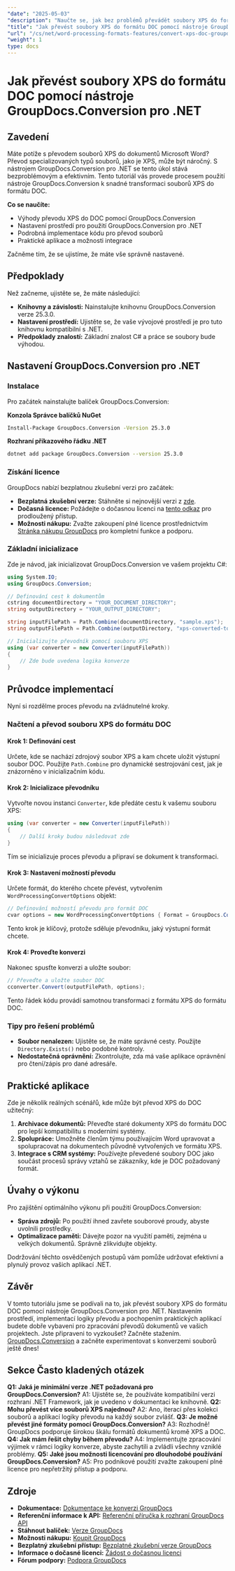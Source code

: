 ```yaml
---
"date": "2025-05-03"
"description": "Naučte se, jak bez problémů převádět soubory XPS do formátu DOC aplikace Microsoft Word pomocí výkonné knihovny GroupDocs.Conversion ve vašich aplikacích .NET."
"title": "Jak převést soubory XPS do formátu DOC pomocí nástroje GroupDocs.Conversion pro .NET"
"url": "/cs/net/word-processing-formats-features/convert-xps-doc-groupdocs-conversion-dotnet/"
"weight": 1
type: docs
---
```

# Jak převést soubory XPS do formátu DOC pomocí nástroje GroupDocs.Conversion pro .NET

## Zavedení
Máte potíže s převodem souborů XPS do dokumentů Microsoft Word? Převod specializovaných typů souborů, jako je XPS, může být náročný. S nástrojem GroupDocs.Conversion pro .NET se tento úkol stává bezproblémovým a efektivním. Tento tutoriál vás provede procesem použití nástroje GroupDocs.Conversion k snadné transformaci souborů XPS do formátu DOC.

**Co se naučíte:**
- Výhody převodu XPS do DOC pomocí GroupDocs.Conversion
- Nastavení prostředí pro použití GroupDocs.Conversion pro .NET
- Podrobná implementace kódu pro převod souborů
- Praktické aplikace a možnosti integrace

Začněme tím, že se ujistíme, že máte vše správně nastavené.

## Předpoklady
Než začneme, ujistěte se, že máte následující:

- **Knihovny a závislosti:** Nainstalujte knihovnu GroupDocs.Conversion verze 25.3.0.
- **Nastavení prostředí:** Ujistěte se, že vaše vývojové prostředí je pro tuto knihovnu kompatibilní s .NET.
- **Předpoklady znalostí:** Základní znalost C# a práce se soubory bude výhodou.

## Nastavení GroupDocs.Conversion pro .NET
### Instalace
Pro začátek nainstalujte balíček GroupDocs.Conversion:

**Konzola Správce balíčků NuGet**

```bash
Install-Package GroupDocs.Conversion -Version 25.3.0
```

**Rozhraní příkazového řádku .NET**

```bash
dotnet add package GroupDocs.Conversion --version 25.3.0
```

### Získání licence
GroupDocs nabízí bezplatnou zkušební verzi pro začátek:
- **Bezplatná zkušební verze:** Stáhněte si nejnovější verzi z [zde](https://releases.groupdocs.com/conversion/net/).
- **Dočasná licence:** Požádejte o dočasnou licenci na [tento odkaz](https://purchase.groupdocs.com/temporary-license/) pro prodloužený přístup.
- **Možnosti nákupu:** Zvažte zakoupení plné licence prostřednictvím [Stránka nákupu GroupDocs](https://purchase.groupdocs.com/buy) pro kompletní funkce a podporu.

### Základní inicializace
Zde je návod, jak inicializovat GroupDocs.Conversion ve vašem projektu C#:

```csharp
using System.IO;
using GroupDocs.Conversion;

// Definování cest k dokumentům
cstring documentDirectory = "YOUR_DOCUMENT_DIRECTORY";
string outputDirectory = "YOUR_OUTPUT_DIRECTORY";

string inputFilePath = Path.Combine(documentDirectory, "sample.xps");
string outputFilePath = Path.Combine(outputDirectory, "xps-converted-to.doc");

// Inicializujte převodník pomocí souboru XPS
using (var converter = new Converter(inputFilePath))
{
    // Zde bude uvedena logika konverze
}
```

## Průvodce implementací
Nyní si rozdělme proces převodu na zvládnutelné kroky.
### Načtení a převod souboru XPS do formátu DOC
#### Krok 1: Definování cest
Určete, kde se nachází zdrojový soubor XPS a kam chcete uložit výstupní soubor DOC. Použijte `Path.Combine` pro dynamické sestrojování cest, jak je znázorněno v inicializačním kódu.
#### Krok 2: Inicializace převodníku
Vytvořte novou instanci `Converter`, kde předáte cestu k vašemu souboru XPS:

```csharp
using (var converter = new Converter(inputFilePath))
{
    // Další kroky budou následovat zde
}
```

Tím se inicializuje proces převodu a připraví se dokument k transformaci.
#### Krok 3: Nastavení možností převodu
Určete formát, do kterého chcete převést, vytvořením `WordProcessingConvertOptions` objekt:

```csharp
// Definování možností převodu pro formát DOC
cvar options = new WordProcessingConvertOptions { Format = GroupDocs.Conversion.FileTypes.WordProcessingFileType.Doc };
```

Tento krok je klíčový, protože sděluje převodníku, jaký výstupní formát chcete.
#### Krok 4: Proveďte konverzi
Nakonec spusťte konverzi a uložte soubor:

```csharp
// Převeďte a uložte soubor DOC
cconverter.Convert(outputFilePath, options);
```

Tento řádek kódu provádí samotnou transformaci z formátu XPS do formátu DOC.
### Tipy pro řešení problémů
- **Soubor nenalezen:** Ujistěte se, že máte správné cesty. Použijte `Directory.Exists()` nebo podobné kontroly.
- **Nedostatečná oprávnění:** Zkontrolujte, zda má vaše aplikace oprávnění pro čtení/zápis pro dané adresáře.

## Praktické aplikace
Zde je několik reálných scénářů, kde může být převod XPS do DOC užitečný:
1. **Archivace dokumentů:** Převeďte staré dokumenty XPS do formátu DOC pro lepší kompatibilitu s moderními systémy.
2. **Spolupráce:** Umožněte členům týmu používajícím Word upravovat a spolupracovat na dokumentech původně vytvořených ve formátu XPS.
3. **Integrace s CRM systémy:** Používejte převedené soubory DOC jako součást procesů správy vztahů se zákazníky, kde je DOC požadovaný formát.

## Úvahy o výkonu
Pro zajištění optimálního výkonu při použití GroupDocs.Conversion:
- **Správa zdrojů:** Po použití ihned zavřete souborové proudy, abyste uvolnili prostředky.
- **Optimalizace paměti:** Dávejte pozor na využití paměti, zejména u velkých dokumentů. Správně zlikvidujte objekty.

Dodržování těchto osvědčených postupů vám pomůže udržovat efektivní a plynulý provoz vašich aplikací .NET.
## Závěr
V tomto tutoriálu jsme se podívali na to, jak převést soubory XPS do formátu DOC pomocí nástroje GroupDocs.Conversion pro .NET. Nastavením prostředí, implementací logiky převodu a pochopením praktických aplikací budete dobře vybaveni pro zpracování převodů dokumentů ve vašich projektech.
Jste připraveni to vyzkoušet? Začněte stažením. [GroupDocs.Conversion](https://releases.groupdocs.com/conversion/net/) a začněte experimentovat s konverzemi souborů ještě dnes!
## Sekce Často kladených otázek
**Q1: Jaká je minimální verze .NET požadovaná pro GroupDocs.Conversion?**
A1: Ujistěte se, že používáte kompatibilní verzi rozhraní .NET Framework, jak je uvedeno v dokumentaci ke knihovně.
**Q2: Mohu převést více souborů XPS najednou?**
A2: Ano, iterací přes kolekci souborů a aplikací logiky převodu na každý soubor zvlášť.
**Q3: Je možné převést jiné formáty pomocí GroupDocs.Conversion?**
A3: Rozhodně! GroupDocs podporuje širokou škálu formátů dokumentů kromě XPS a DOC.
**Q4: Jak mám řešit chyby během převodu?**
A4: Implementujte zpracování výjimek v rámci logiky konverze, abyste zachytili a zvládli všechny vzniklé problémy.
**Q5: Jaké jsou možnosti licencování pro dlouhodobé používání GroupDocs.Conversion?**
A5: Pro podnikové použití zvažte zakoupení plné licence pro nepřetržitý přístup a podporu.
## Zdroje
- **Dokumentace:** [Dokumentace ke konverzi GroupDocs](https://docs.groupdocs.com/conversion/net/)
- **Referenční informace k API:** [Referenční příručka k rozhraní GroupDocs API](https://reference.groupdocs.com/conversion/net/)
- **Stáhnout balíček:** [Verze GroupDocs](https://releases.groupdocs.com/conversion/net/)
- **Možnosti nákupu:** [Koupit GroupDocs](https://purchase.groupdocs.com/buy)
- **Bezplatný zkušební přístup:** [Bezplatné zkušební verze GroupDocs](https://releases.groupdocs.com/conversion/net/)
- **Informace o dočasné licenci:** [Žádost o dočasnou licenci](https://purchase.groupdocs.com/temporary-license/)
- **Fórum podpory:** [Podpora GroupDocs](https://forum.groupdocs.com/c/conversion/10)